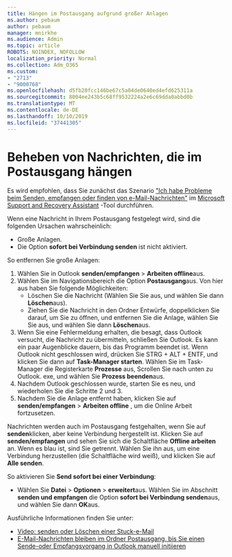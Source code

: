 ```yaml
---
title: Hängen im Postausgang aufgrund großer Anlagen
ms.author: pebaum
author: pebaum
manager: mnirkhe
ms.audience: Admin
ms.topic: article
ROBOTS: NOINDEX, NOFOLLOW
localization_priority: Normal
ms.collection: Adm_O365
ms.custom:
- "2713"
- "9000768"
ms.openlocfilehash: d5fb20fcc146be67c5a04de0640ed4efd625311a
ms.sourcegitcommit: 8004ee243b5c68ff9532224a2e6c69dda0abbd0b
ms.translationtype: MT
ms.contentlocale: de-DE
ms.lasthandoff: 10/10/2019
ms.locfileid: "37441305"
---
```

# <a name="fix-messages-that-are-stuck-in-the-outbox"></a>Beheben von Nachrichten, die im Postausgang hängen

Es wird empfohlen, dass Sie zunächst das Szenario ["Ich habe Probleme beim Senden, empfangen oder finden von e-Mail-Nachrichten"](https://aka.ms/SaRA-OutlookSendReceive) im [Microsoft Support and Recovery Assistant](https://diagnostics.office.com/#/) -Tool durchführen.

Wenn eine Nachricht in Ihrem Postausgang festgelegt wird, sind die folgenden Ursachen wahrscheinlich:
- Große Anlagen.
- Die Option **sofort bei Verbindung senden** ist nicht aktiviert.

So entfernen Sie große Anlagen: 

1. Wählen Sie in Outlook **senden/empfangen** > **Arbeiten offline**aus. 
2. Wählen Sie im Navigationsbereich die Option **Postausgang**aus. Von hier aus haben Sie folgende Möglichkeiten: 
    - Löschen Sie die Nachricht (Wählen Sie Sie aus, und wählen Sie dann **Löschen**aus).
    - Ziehen Sie die Nachricht in den Ordner Entwürfe, doppelklicken Sie darauf, um Sie zu öffnen, und entfernen Sie die Anlage, wählen Sie Sie aus, und wählen Sie dann **Löschen**aus.
3. Wenn Sie eine Fehlermeldung erhalten, die besagt, dass Outlook versucht, die Nachricht zu übermitteln, schließen Sie Outlook. Es kann ein paar Augenblicke dauern, bis das Programm beendet ist. Wenn Outlook nicht geschlossen wird, drücken Sie STRG + ALT + ENTF, und klicken Sie dann auf **Task-Manager starten**. Wählen Sie im Task-Manager die Registerkarte **Prozesse** aus, Scrollen Sie nach unten zu Outlook. exe, und wählen Sie **Prozess beenden**aus.
4. Nachdem Outlook geschlossen wurde, starten Sie es neu, und wiederholen Sie die Schritte 2 und 3. 
5. Nachdem Sie die Anlage entfernt haben, klicken Sie auf **senden/empfangen** > **Arbeiten offline** , um die Online Arbeit fortzusetzen. 

Nachrichten werden auch im Postausgang festgehalten, wenn Sie auf **senden**klicken, aber keine Verbindung hergestellt ist. Klicken Sie auf **senden/empfangen** und sehen Sie sich die Schaltfläche **Offline arbeiten** an. Wenn es blau ist, sind Sie getrennt. Wählen Sie ihn aus, um eine Verbindung herzustellen (die Schaltfläche wird weiß), und klicken Sie auf **Alle senden**.
 
So aktivieren Sie **Send sofort bei einer Verbindung**:
 
- Wählen Sie **Datei** > **Optionen** >  **erweitert**aus.
Wählen Sie im Abschnitt **senden und empfangen** die Option **sofort bei Verbindung senden**aus, und wählen Sie dann **OK**aus.
 
Ausführliche Informationen finden Sie unter:
- [Video: senden oder Löschen einer Stuck-e-Mail](https://support.office.com/article/Video-Send-or-delete-an-email-stuck-in-your-outbox-26d5d34a-4e5f-444a-a9e8-44db04a94dec) 
- [E-Mail-Nachrichten bleiben im Ordner Postausgang, bis Sie einen Sende-oder Empfangsvorgang in Outlook manuell initiieren](https://support.microsoft.com/help/2797572/email-stays-in-the-outbox-folder-until-you-manually-initiate-a-send-re)
